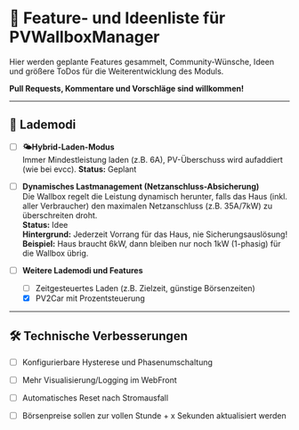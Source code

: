 # 🌟 Feature- und Ideenliste für PVWallboxManager

Hier werden geplante Features gesammelt, Community-Wünsche, Ideen und größere ToDos für die Weiterentwicklung des Moduls.
  
**Pull Requests, Kommentare und Vorschläge sind willkommen!**
  
---

## 🚗 Lademodi

- [ ] **🌤️Hybrid-Laden-Modus**  
      Immer Mindestleistung laden (z.B. 6A), PV-Überschuss wird aufaddiert (wie bei evcc).
      **Status:** Geplant

- [ ] **Dynamisches Lastmanagement (Netzanschluss-Absicherung)**  
      Die Wallbox regelt die Leistung dynamisch herunter, falls das Haus (inkl. aller Verbraucher) den maximalen Netzanschluss (z.B. 35A/7kW) zu überschreiten droht.  
      **Status:** Idee  
      **Hintergrund:** Jederzeit Vorrang für das Haus, nie Sicherungsauslösung!  
      **Beispiel:** Haus braucht 6kW, dann bleiben nur noch 1kW (1-phasig) für die Wallbox übrig.  

- [ ] **Weitere Lademodi und Features**
    - [ ] Zeitgesteuertes Laden (z.B. Zielzeit, günstige Börsenzeiten)
    - [x] PV2Car mit Prozentsteuerung

---

## 🛠️ Technische Verbesserungen

- [ ] Konfigurierbare Hysterese und Phasenumschaltung
- [ ] Mehr Visualisierung/Logging im WebFront
- [ ] Automatisches Reset nach Stromausfall
- [ ] Börsenpreise sollen zur vollen Stunde + x Sekunden aktualisiert werden



